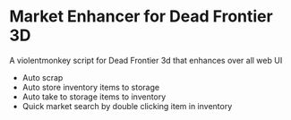 # Market Enhancer for Dead Frontier 3D
A violentmonkey script for Dead Frontier 3d that enhances over all web UI
-   Auto scrap
-   Auto store inventory items to storage
-   Auto take to storage items to inventory
-   Quick market search by double clicking item in inventory